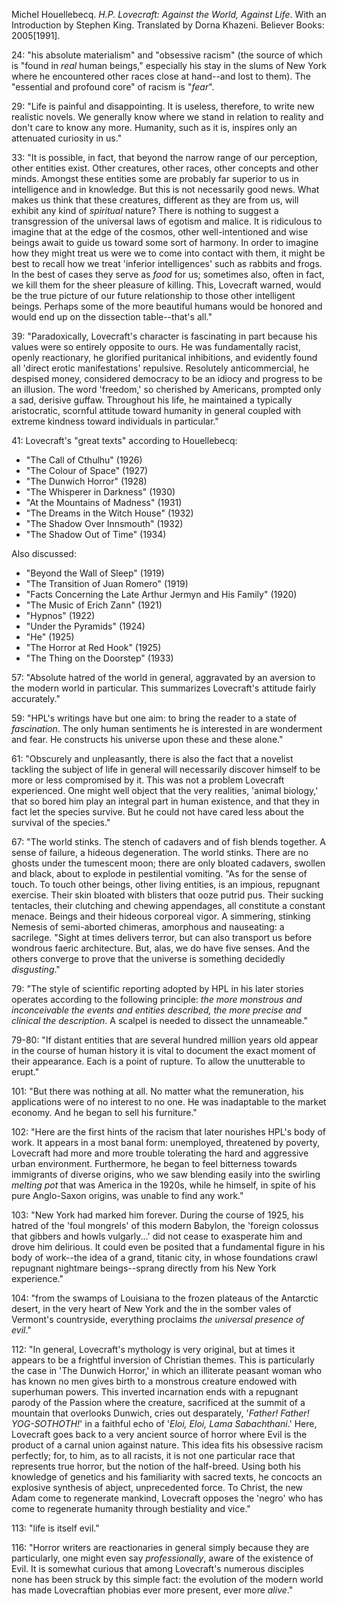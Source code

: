 Michel Houellebecq. *H.P. Lovecraft: Against the World, Against Life*. With an Introduction by Stephen King. Translated by Dorna Khazeni. Believer Books: 2005[1991].

24:  "his absolute materialism" and "obsessive racism" (the source of which is "found in *real* human beings," especially his stay in the slums of New York where he encountered other races close at hand--and lost to them). The "essential and profound core" of racism is "*fear*".

29:  "Life is painful and disappointing. It is useless, therefore, to write new realistic novels. We generally know where we stand in relation to reality and don't care to know any more. Humanity, such as it is, inspires only an attenuated curiosity in us."

33:  "It is possible, in fact, that beyond the narrow range of our perception, other entities exist. Other creatures, other races, other concepts and other minds. Amongst these entities some are probably far superior to us in intelligence and in knowledge. But this is not necessarily good news. What makes us think that these creatures, different as they are from us, will exhibit any kind of *spiritual* nature? There is nothing to suggest a transgression of the universal laws of egotism and malice. It is ridiculous to imagine that at the edge of the cosmos, other well-intentioned and wise beings await to guide us toward some sort of harmony. In order to imagine how they might treat us were we to come into contact with them, it might be best to recall how we treat 'inferior intelligences' such as rabbits and frogs. In the best of cases they serve as *food* for us; sometimes also, often in fact, we kill them for the sheer pleasure of killing. This, Lovecraft warned, would be the true picture of our future relationship to those other intelligent beings. Perhaps some of the more beautiful humans would be honored and would end up on the dissection table--that's all."

39:  "Paradoxically, Lovecraft's character is fascinating in part because his values were so entirely opposite to ours. He was fundamentally racist, openly reactionary, he glorified puritanical inhibitions, and evidently found all 'direct erotic manifestations' repulsive. Resolutely anticommercial, he despised money, considered democracy to be an idiocy and progress to be an illusion. The word 'freedom,' so cherished by Americans, prompted only a sad, derisive guffaw. Throughout his life, he maintained a typically aristocratic, scornful attitude toward humanity in general coupled with extreme kindness toward individuals in particular." 

41:  Lovecraft's "great texts" according to Houellebecq:

* "The Call of Cthulhu" (1926)
* "The Colour of Space" (1927)
* "The Dunwich Horror" (1928)
* "The Whisperer in Darkness" (1930)
* "At the Mountains of Madness" (1931)
* "The Dreams in the Witch House" (1932)
* "The Shadow Over Innsmouth" (1932)
* "The Shadow Out of Time" (1934)
	
Also discussed: 

* "Beyond the Wall of Sleep" (1919) 
* "The Transition of Juan Romero" (1919)
* "Facts Concerning the Late Arthur Jermyn and His Family" (1920)
* "The Music of Erich Zann" (1921)
* "Hypnos" (1922)
* "Under the Pyramids" (1924)
* "He" (1925)
* "The Horror at Red Hook" (1925) 
* "The Thing on the Doorstep" (1933)

57:  "Absolute hatred of the world in general, aggravated by an aversion to the modern world in particular. This summarizes Lovecraft's attitude fairly accurately."

59:  "HPL's writings have but one aim: to bring the reader to a state of *fascination*. The only human sentiments he is interested in are wonderment and fear. He constructs his universe upon these and these alone."

61:  "Obscurely and unpleasantly, there is also the fact that a novelist tackling the subject of life in general will necessarily discover himself to be more or less compromised by it. This was not a problem Lovecraft experienced. One might well object that the very realities, 'animal biology,' that so bored him play an integral part in human existence, and that they in fact let the species survive. But he could not have cared less about the survival of the species."

67:  "The world stinks. The stench of cadavers and of fish blends together. A sense of failure, a hideous degeneration. The world stinks. There are no ghosts under the tumescent moon; there are only bloated cadavers, swollen and black, about to explode in pestilential vomiting.
"As for the sense of touch. To touch other beings, other living entities, is an impious, repugnant exercise. Their skin bloated with blisters that ooze putrid pus. Their sucking tentacles, their clutching and chewing appendages, all constitute a constant menace. Beings and their hideous corporeal vigor. A simmering, stinking Nemesis of semi-aborted chimeras, amorphous and nauseating: a sacrilege.
"Sight at times delivers terror, but can also transport us before wondrous faeric architecture. But, alas, we do have five senses. And the others converge to prove that the universe is something decidedly *disgusting*."
	
79:  "The style of scientific reporting adopted by HPL in his later stories operates according to the following principle: *the more monstrous and inconceivable the events and entities described, the more precise and clinical the description*. A scalpel is needed to dissect the unnameable."

79-80:  "If distant entities that are several hundred million years old appear in the course of human history it is vital to document the exact moment of their appearance. Each is a point of rupture. To allow the unutterable to erupt."

101:  "But there was nothing at all. No matter what the remuneration, his applications were of no interest to no one. He was inadaptable to the market economy. And he began to sell his furniture."

102:  "Here are the first hints of the racism that later nourishes HPL's body of work. It appears in a most banal form: unemployed, threatened by poverty, Lovecraft had more and more trouble tolerating the hard and aggressive urban environment. Furthermore, he began to feel bitterness towards immigrants of diverse origins, who we saw blending easily into the swirling *melting pot* that was America in the 1920s, while he himself, in spite of his pure Anglo-Saxon origins, was unable to find any work."

103:  "New York had marked him forever. During the course of 1925, his hatred of the 'foul mongrels' of this modern Babylon, the 'foreign colossus that gibbers and howls vulgarly...' did not cease to exasperate him and drove him delirious. It could even be posited that a fundamental figure in his body of work--the idea of a grand, titanic city, in whose foundations crawl repugnant nightmare beings--sprang directly from his New York experience."

104:  "from the swamps of Louisiana to the frozen plateaus of the Antarctic desert, in the very heart of New York and the in the somber vales of Vermont's countryside, everything proclaims *the universal presence of evil*."

112:  "In general, Lovecraft's mythology is very original, but at times it appears to be a frightful inversion of Christian themes. This is particularly the case in 'The Dunwich Horror,' in which an illiterate peasant woman who has known no men gives birth to a monstrous creature endowed with superhuman powers. This inverted incarnation ends with a repugnant parody of the Passion where the creature, sacrificed at the summit of a mountain that overlooks Dunwich, cries out desparately, '*Father! Father! YOG-SOTHOTH!*' in a faithful echo of '*Eloi, Eloi, Lama Sabachthani*.' Here, Lovecraft goes back to a very ancient source of horror where Evil is the product of a carnal union against nature. This idea fits his obsessive racism perfectly; for, to him, as to all racists, it is not one particular race that represents true horror, but the notion of the half-breed. Using both his knowledge of genetics and his familiarity with sacred texts, he concocts an explosive synthesis of abject, unprecedented force. To Christ, the new Adam come to regenerate mankind, Lovecraft opposes the 'negro' who has come to regenerate humanity through bestiality and vice."

113:  "life is itself evil."

116:  "Horror writers are reactionaries in general simply because they are particularly, one might even say *professionally*, aware of the existence of Evil. It is somewhat curious that among Lovecraft's numerous disciples none has been struck by this simple fact: the evolution of the modern world has made Lovecraftian phobias ever more present, ever more *alive*."